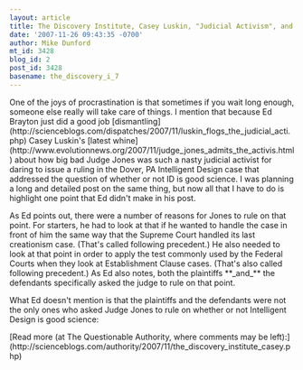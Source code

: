 ```yaml
---
layout: article
title: The Discovery Institute, Casey Luskin, "Judicial Activism", and Blatant Hypocrisy
date: '2007-11-26 09:43:35 -0700'
author: Mike Dunford
mt_id: 3428
blog_id: 2
post_id: 3428
basename: the_discovery_i_7
---
```

<p>
One of the joys of procrastination is that sometimes if you wait long enough, someone else really will take care of things. I mention that because Ed Brayton just did a good job [dismantling](http://scienceblogs.com/dispatches/2007/11/luskin_flogs_the_judicial_acti.php) Casey Luskin's [latest whine](http://www.evolutionnews.org/2007/11/judge_jones_admits_the_activis.html) about how big bad Judge Jones was such a nasty judicial activist for daring to issue a ruling in the Dover, PA Intelligent Design case that addressed the question of whether or not ID is good science. I was planning a long and detailed post on the same thing, but now all that I have to do is highlight one point that Ed didn't make in his post. 
</p>

<p>
As Ed points out, there were a number of reasons for Jones to rule on that point. For starters, he had to look at that if he wanted to handle the case in front of him the same way that the Supreme Court handled its last creationism case. (That's called following precedent.) He also needed to look at that point in order to apply the test commonly used by the Federal Courts when they look at Establishment Clause cases. (That's also called following precedent.) As Ed also notes, both the plaintiffs **_and_** the defendants specifically asked the judge to rule on that point.
</p>

<p>
What Ed doesn't mention is that the plaintiffs and the defendants were not the only ones who asked Judge Jones to rule on whether or not Intelligent Design is good science:
</p>

<p>[Read more (at The Questionable Authority, where comments may be left):](http://scienceblogs.com/authority/2007/11/the_discovery_institute_casey.php)</p>
